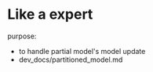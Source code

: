 # Like a expert

purpose:
* to handle partial model's model update
* dev_docs/partitioned_model.md



